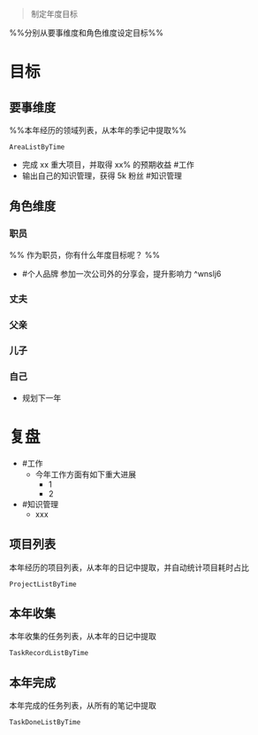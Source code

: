 > 制定年度目标

%%分别从要事维度和角色维度设定目标%%

# 目标

## 要事维度
%%本年经历的领域列表，从本年的季记中提取%%
```LifeOS
AreaListByTime
```
- 完成 xx 重大项目，并取得 xx% 的预期收益 #工作 
- 输出自己的知识管理，获得 5k 粉丝 #知识管理 
## 角色维度
### 职员
%% 作为职员，你有什么年度目标呢？ %%
- #个人品牌 参加一次公司外的分享会，提升影响力 ^wnslj6
### 丈夫
### 父亲
### 儿子
### 自己
- 规划下一年

# 复盘
- #工作 
	- 今年工作方面有如下重大进展
		- 1
		- 2
- #知识管理 
	- xxx

## 项目列表
本年经历的项目列表，从本年的日记中提取，并自动统计项目耗时占比
```LifeOS
ProjectListByTime
```
## 本年收集
本年收集的任务列表，从本年的日记中提取
```LifeOS
TaskRecordListByTime
```

## 本年完成
本年完成的任务列表，从所有的笔记中提取
```LifeOS
TaskDoneListByTime
```
